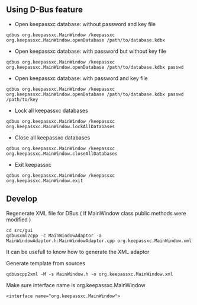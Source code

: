 ## Using D-Bus feature

* Open keepassxc database: without password and key file

```
qdbus org.keepassxc.MainWindow /keepassxc org.keepassxc.MainWindow.openDatabase /path/to/database.kdbx
```

* Open keepassxc database: with password but without key file

```
qdbus org.keepassxc.MainWindow /keepassxc org.keepassxc.MainWindow.openDatabase /path/to/database.kdbx passwd
```

* Open keepassxc database: with password and key file

```
qdbus org.keepassxc.MainWindow /keepassxc org.keepassxc.MainWindow.openDatabase /path/to/database.kdbx passwd /path/to/key
```

*  Lock all keepassxc databases

```
qdbus org.keepassxc.MainWindow /keepassxc org.keepassxc.MainWindow.lockAllDatabases
```

*  Close all keepassxc databases

```
qdbus org.keepassxc.MainWindow /keepassxc org.keepassxc.MainWindow.closeAllDatabases
```
    
*  Exit keepassxc

```
qdbus org.keepassxc.MainWindow /keepassxc org.keepassxc.MainWindow.exit
```

## Develop

Regenerate XML file for DBus ( If MainWindow class public methods were modified )

```
cd src/gui    
qdbusxml2cpp -c MainWindowAdaptor -a MainWindowAdaptor.h:MainWindowAdaptor.cpp org.keepassxc.MainWindow.xml
```

It can be usefull to know how to generate the XML adaptor

Generate template from sources

```
qdbuscpp2xml -M -s MainWindow.h -o org.keepassxc.MainWindow.xml
```
    
Make sure interface name is org.keepassxc.MainWindow

```
<interface name="org.keepassxc.MainWindow">
```
